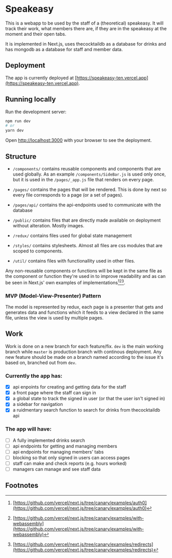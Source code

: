 # Speakeasy

This is a webapp to be used by the staff of a (theoretical) speakeasy. It will track their work, what members there are, if they are in the speakeasy at the moment and their open tabs. 

It is implemented in Next.js, uses thecocktaildb as a database for drinks and has mongodb as a database for staff and member data.

## Deployment

The app is currently deployed at [https://speakeasy-ten.vercel.app](https://speakeasy-ten.vercel.app).

## Running locally

Run the development server:

```bash
npm run dev
# or
yarn dev
```

Open [http://localhost:3000](http://localhost:3000) with your browser to see the deployment.

## Structure

- `/components/` contains reusable components and components that are used globally. As an example `/components/SideBar.js` is used only once, but it is used in the `/pages/_app.js` file that renders on every page.

- `/pages/` contains the pages that will be rendered. This is done by next so every file corresponds to a page (or a set of pages).

- `/pages/api/` contains the api-endpoints used to communicate with the database

- `/public/` contains files that are directly made available on deployment without alteration. Mostly images.

- `/redux/` contains files used for global state management

- `/styles/` contains stylesheets. Almost all files are css modules that are scoped to components.

- `/util/` contains files with functionallity used in other files.

Any non-reusable components or functions will be kept in the same file as the component or function they're used in to improve readability and as can be seen in Next.js' own examples of implementations[^1][^2][^3].

### MVP (Model-View-Presenter) Pattern

The model is represented by redux, each page is a presenter that gets and generates data and functions which it feeds to a view declared in the same file, unless the view is used by multiple pages.

## Work

Work is done on a new branch for each feature/fix. `dev` is the main working branch while `master` is production branch with continous deployment. Any new feature should be made on a branch named according to the issue it's based on, branched out from `dev`.

### Currently the app has:

- [x] api enpoints for creating and getting data for the staff
- [x] a front page where the staff can sign in
- [x] a global state to track the signed in user (or that the user isn't signed in)
- [x] a sidebar for navigation
- [x] a ruidmentary search function to search for drinks from thecocktaildb api

### The app will have:

- [ ] A fully implemented drinks search
- [ ] api endpoints for getting and managing members
- [ ] api endpoints for managing members' tabs
- [ ] blocking so that only signed in users can access pages
- [ ] staff can make and check reports (e.g. hours worked)
- [ ] managers can manage and see staff data

## Footnotes

[^1]: [https://github.com/vercel/next.js/tree/canary/examples/auth0](https://github.com/vercel/next.js/tree/canary/examples/auth0)
[^2]: [https://github.com/vercel/next.js/tree/canary/examples/with-webassembly](https://github.com/vercel/next.js/tree/canary/examples/with-webassembly)
[^3]: [https://github.com/vercel/next.js/tree/canary/examples/redirects](https://github.com/vercel/next.js/tree/canary/examples/redirects)

